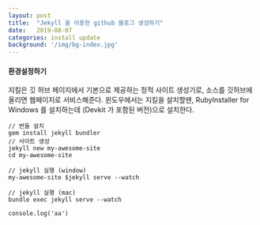 ```yaml
---
layout: post
title:  "Jekyll 을 이용한 github 블로그 생성하기"
date:   2019-08-07
categories: install update
background: '/img/bg-index.jpg'
---
```

#### 환경설정하기 

지킬은 깃 허브 페이지에서 기본으로 제공하는 정적 사이트 생성기로, 소스를 깃허브에 올리면 웹페이지로 서비스해준다.
윈도우에서는 지킬을 설치할땐, RubyInstaller for Windows 를 설치하는데 (Devkit 가 포함된 버전)으로 설치한다. 



```
// 번들 설치
gem install jekyll bundler
// 사이트 생성
jekyll new my-awesome-site 
cd my-awesome-site 

// jekyll 실행 (window)
my-awesome-site $jekyll serve --watch

// jekyll 실행 (mac)
bundle exec jekyll serve --watch

console.log('aa')
```